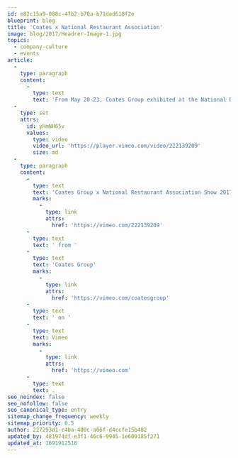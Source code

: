 ```yaml
---
id: e82c15a9-088c-47b2-b70a-b71dad618f2e
blueprint: blog
title: 'Coates x National Restaurant Association'
image: blog/2017/Headrer-Image-1.jpg
topics:
  - company-culture
  - events
article:
  -
    type: paragraph
    content:
      -
        type: text
        text: 'From May 20-23, Coates Group exhibited at the National Restaurant Association Show 2017 in our hometown of Chicago. Take a peek into our booth and the show!'
  -
    type: set
    attrs:
      id: yHmNH65v
      values:
        type: video
        video_url: 'https://player.vimeo.com/video/222139209'
        size: md
  -
    type: paragraph
    content:
      -
        type: text
        text: 'Coates Group x National Restaurant Association Show 2017'
        marks:
          -
            type: link
            attrs:
              href: 'https://vimeo.com/222139209'
      -
        type: text
        text: ' from '
      -
        type: text
        text: 'Coates Group'
        marks:
          -
            type: link
            attrs:
              href: 'https://vimeo.com/coatesgroup'
      -
        type: text
        text: ' on '
      -
        type: text
        text: Vimeo
        marks:
          -
            type: link
            attrs:
              href: 'https://vimeo.com'
      -
        type: text
        text: .
seo_noindex: false
seo_nofollow: false
seo_canonical_type: entry
sitemap_change_frequency: weekly
sitemap_priority: 0.5
author: 227293d1-c4ba-400c-a06f-d4ccfe15b482
updated_by: 481974df-e3f1-46c6-9945-1e609185f271
updated_at: 1691912516
---
```

